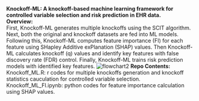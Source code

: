 **Knockoff-ML: A knockoff-based machine learning framework for controlled variable selection and risk prediction in EHR data.** <br/>
**Overview:** <br/>
First, Knockoff-ML generates multiple knockoffs using the SCIT algorithm. Next, both the original and knockoff datasets are fed into ML models. Following this, Knockoff-ML computes feature importance (FI) for each feature using SHapley Additive exPlanation (SHAP) values. Then Knockoff-ML calculates knockoff \(q\) values and identify key features with false discovery rate (FDR) control. Finally, Knockoff-ML trains risk prediction models with identified key features.
![flowchart2](https://github.com/user-attachments/assets/60683386-4ac0-4817-8905-66cdcf315b22)
**Repo Contents:** <br/>
Knockoff_ML.R: r codes for multiple knockoffs generation and knockoff statistics cauculation for controlled variable selection. <br/>
Knockoff_ML_FI.ipynb: python codes for feature importance calculation using SHAP values.
